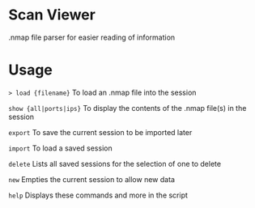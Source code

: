 # Scan Viewer

.nmap file parser for easier reading of information

# Usage

`> load {filename}` To load an .nmap file into the session

`show {all|ports|ips}` To display the contents of the .nmap file(s) in the session

`export` To save the current session to be imported later

`import` To load a saved session

`delete` Lists all saved sessions for the selection of one to delete

`new` Empties the current session to allow new data

`help` Displays these commands and more in the script
